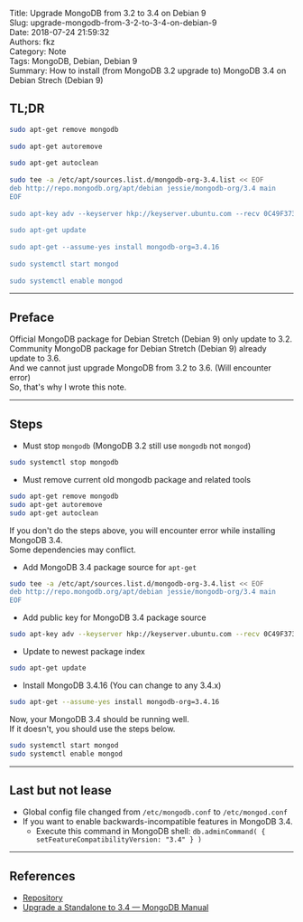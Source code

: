Title: Upgrade MongoDB from 3.2 to 3.4 on Debian 9  
Slug: upgrade-mongodb-from-3-2-to-3-4-on-debian-9  
Date: 2018-07-24 21:59:32  
Authors: fkz  
Category: Note  
Tags: MongoDB, Debian, Debian 9  
Summary: How to install (from MongoDB 3.2 upgrade to) MongoDB 3.4 on Debian Strech (Debian 9)  
  
  
## TL;DR  
  
```bash  
sudo apt-get remove mongodb  
  
sudo apt-get autoremove  
  
sudo apt-get autoclean  
  
sudo tee -a /etc/apt/sources.list.d/mongodb-org-3.4.list << EOF  
deb http://repo.mongodb.org/apt/debian jessie/mongodb-org/3.4 main  
EOF  
  
sudo apt-key adv --keyserver hkp://keyserver.ubuntu.com --recv 0C49F3730359A14518585931BC711F9BA15703C6  
  
sudo apt-get update  
  
sudo apt-get --assume-yes install mongodb-org=3.4.16  
  
sudo systemctl start mongod  
  
sudo systemctl enable mongod  
```  
  
---  
  
## Preface  
  
Official MongoDB package for Debian Stretch (Debian 9) only update to 3.2.  
Community MongoDB package for Debian Stretch (Debian 9) already update to 3.6.  
And we cannot just upgrade MongoDB from 3.2 to 3.6. (Will encounter error)  
So, that's why I wrote this note.  
  
---  
  
## Steps  
  
+ Must stop `mongodb` (MongoDB 3.2 still use `mongodb` not `mongod`)  
  
```bash  
sudo systemctl stop mongodb  
```  
  
  
+ Must remove current old mongodb package and related tools  
  
```bash  
sudo apt-get remove mongodb  
sudo apt-get autoremove  
sudo apt-get autoclean  
```  
  
  
If you don't do the steps above, you will encounter error while installing MongoDB 3.4.  
Some dependencies may conflict.  
  
  
+ Add MongoDB 3.4 package source for `apt-get`  
  
```bash  
sudo tee -a /etc/apt/sources.list.d/mongodb-org-3.4.list << EOF  
deb http://repo.mongodb.org/apt/debian jessie/mongodb-org/3.4 main  
EOF  
```  
  
  
+ Add public key for MongoDB 3.4 package source  
  
```bash  
sudo apt-key adv --keyserver hkp://keyserver.ubuntu.com --recv 0C49F3730359A14518585931BC711F9BA15703C6  
```  
  
  
+ Update to newest package index  
  
```bash  
sudo apt-get update  
```  
  
+ Install MongoDB 3.4.16 (You can change to any 3.4.x)  
  
```bash  
sudo apt-get --assume-yes install mongodb-org=3.4.16  
```  
  
Now, your MongoDB 3.4 should be running well.  
If it doesn't, you should use the steps below.  
  
```bash  
sudo systemctl start mongod  
sudo systemctl enable mongod  
```  
  
---  
  
## Last but not lease  
  
+ Global config file changed from `/etc/mongodb.conf` to `/etc/mongod.conf`  
+ If you want to enable backwards-incompatible features in MongoDB 3.4.  
	+ Execute this command in MongoDB shell: `db.adminCommand( { setFeatureCompatibilityVersion: "3.4" } )`  
  
---  
  
## References  
  
+ [Repository](https://docs.pritunl.com/docs/repository)  
+ [Upgrade a Standalone to 3.4 — MongoDB Manual](https://docs.mongodb.com/manual/release-notes/3.4-upgrade-standalone/)  
